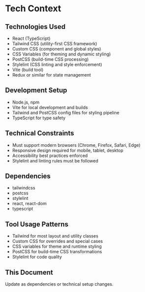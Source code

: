 # Tech Context

## Technologies Used
- React (TypeScript)
- Tailwind CSS (utility-first CSS framework)
- Custom CSS (component and global styles)
- CSS Variables (for theming and dynamic styling)
- PostCSS (build-time CSS processing)
- Stylelint (CSS linting and style enforcement)
- Vite (build tool)
- Redux or similar for state management

## Development Setup
- Node.js, npm
- Vite for local development and builds
- Tailwind and PostCSS config files for styling pipeline
- TypeScript for type safety

## Technical Constraints
- Must support modern browsers (Chrome, Firefox, Safari, Edge)
- Responsive design required for mobile, tablet, desktop
- Accessibility best practices enforced
- Stylelint and linting rules must be followed

## Dependencies
- tailwindcss
- postcss
- stylelint
- react, react-dom
- typescript

## Tool Usage Patterns
- Tailwind for most layout and utility classes
- Custom CSS for overrides and special cases
- CSS variables for theme and runtime styling
- PostCSS for build-time CSS transformations
- Stylelint for code quality

## This Document
Update as dependencies or technical setup changes.
